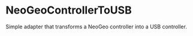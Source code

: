 NeoGeoControllerToUSB
=====================

Simple adapter that transforms a NeoGeo controller into a USB controller.

